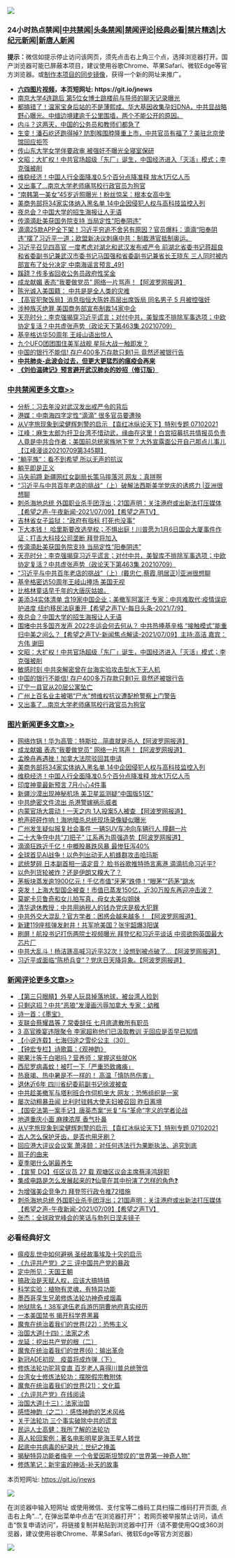![](https://raw.githubusercontent.com/fqnews/bnews/master/64photo/fqnews-qr.jpg)

<div id="tt">
<h3>24小时热点禁闻|<a href="#%E4%B8%AD%E5%85%B1%E7%A6%81%E9%97%BB%E6%9B%B4%E5%A4%9A%E6%96%87%E7%AB%A0">中共禁闻</a>|<a href="#%E5%9B%BE%E7%89%87%E6%96%B0%E9%97%BB%E6%9B%B4%E5%A4%9A%E6%96%87%E7%AB%A0">头条禁闻</a>|<a href="#%E6%96%B0%E9%97%BB%E8%AF%84%E8%AE%BA%E6%9B%B4%E5%A4%9A%E6%96%87%E7%AB%A0">禁闻评论|<a href="#%E5%BF%85%E7%9C%8B%E7%BB%8F%E5%85%B8%E5%A5%BD%E6%96%87">经典必看|<a href="/video.md#%E7%A6%81%E7%89%87%E7%B2%BE%E9%80%89">禁片精选</a>|<a href="https://github.com/fqnews/djy/blob/master/gb/nf1351518.md#1">大纪元新闻</a>|<a href="https://github.com/fqnews/ntdtv/blob/master/gb/prog204.md#1">新唐人新闻</a></h3>
<div><b>提示：</b>微信如提示停止访问该网页，须先点击右上角三个点，选择浏览器打开。国产浏览器可能已屏蔽本项目，建议使用谷歌Chrome、苹果Safari、微软Edge等官方浏览器。或<a href="https://github.com/fqnews/bnews/blob/master/%E5%88%B6%E4%BD%9Cgit%E7%A6%81%E9%97%BB%E9%95%9C%E5%83%8F.md">制作本项目的同步镜像</a>，获得一个新的网址来推广。</div>
<ul>
<li><b><a href="http://d1.bdrive.tk/64.mp4" target="_blank">六四图片视频</a>，本页短网址: https://git.io/jnews</b></li>
<li><a href="/cnnews/20210709/1583822.md">南京大学4连跳后 第5位女博士跳楼前与导师的聊天记录曝光</a></li>
<li><a href="/comments/20210709/1583787.md">都搞错了！温家宝身后站的不是薄熙成。华大基因收集孕妇DNA，中共显战略野心曝光。中缅边境建逾千公里围墙，两个不能公开的原因。</a></li>
<li><a href="/cnnews/20210710/1584129.md">内斗？这两天，中国的公务员和教师们都急了</a></li>
<li><a href="/cbnews/20210709/1583821.md">生变！潘石屹还跑得掉? 防割喉围脖隆重上市，中共官员有福了？美驻北京使馆回应拒签</a></li>
<li><a href="/cnnews/20210710/1584079.md">传山东大学女学伴要政审 被强奸不曝光全寝室保研</a></li>
<li><a href="/cbnews/20210710/1584078.md">文昭：大扩权！中共官场超级「东厂」诞生，中国经济进入「灭活」模式；李克强被削</a></li>
<li><a href="/topimagenews/20210710/1583935.md">维稳经济！中国人行全面降准0.5个百分点降准释 放水1万亿人币</a></li>
<li><a href="/cbnews/20210710/1584036.md">又出事了…南京大学老师痛骂校行政官员为狗官</a></li>
<li><a href="/yule/20210710/1584068.md">“南韩第一美女”45岁近照曝光！粉丝惊呆：根本女高中生</a></li>
<li><a href="/topimagenews/20210710/1584006.md">美商务部将34家实体纳入黑名单 14中企因侵犯人权与高科技监控入列</a></li>
<li><a href="/cbnews/20210710/1584089.md">夜总会？中国大学的招生海报让人无语</a></li>
<li><a href="/cbnews/20210710/1584192.md">传滴滴赴美获国务院支持 当局定性“阳奉阴违”</a></li>
<li><a href="/bannedvideo/20210710/1584083.md">滴滴25款APP全下架！习近平穷追不舍另有原因？官员爆料：滴滴“阳奉阴违”摆了习近平一道；欧盟新决议刺痛中共：制裁港官抵制奥运。</a></li>
<li><a href="/comments/20210710/1584097.md">习近平召见四高官 一度考虑对湖北和武汉发布戒严令 前湖北省委书记蒋超良和省委副书记兼武汉市委书记马国强和省委副书记兼省长王晓东 三人同时被内部宣布了处分决定 中南海谣言预言_491</a></li>
<li><a href="/cnnews/20210710/1584210.md">蹊跷？传多省回收公务员政府性奖金</a></li>
<li><a href="/topimagenews/20210710/1584260.md">成龙献媚 表态“我要做党员” 网络一片骂声！【阿波罗网报道】</a></li>
<li><a href="/bannedvideo/20210710/1583968.md">陈光诚入美国籍： 中共是是全人类的灾难</a></li>
<li><a href="/comments/20210710/1583973.md">【高官犯聚饭局】消息指恒大陈姓高层出席饭局 同名男子 5 月被控强奸</a></li>
<li><a href="/cbnews/20210710/1583943.md">涉种族灭绝罪 美国商务部宣布制裁14家中企</a></li>
<li><a href="/cbnews/20210710/1584187.md">天亮时分：李克强揭穿习近平谎言；对付中共，美智库不排除军事选项；中欧协定复活？中共虚张声势（政论天下第463集 20210709）</a></li>
<li><a href="/headline/20210710/1584072.md">基辛格访华50周年 王岐山语出惊人</a></li>
<li><a href="/comments/20210710/1583947.md">九个UFO团团围住美军战舰 星际大战一触即发？</a></li>
<li><a href="/cbnews/20210710/1584039.md">中国的银行不能信! 存户400多万存款只剩1元 竟然还被银行告</a></li>
<li><b><a href="/comments/20200211/1275071.md" target="_blank">中共肺炎-此波会过去，但更大更猛烈的瘟疫会再来</a></b></li>
<li><b><a href="/comments/20200207/1272816.md" target="_blank">《刘伯温碑记》预言避开武汉肺炎的妙招（修订版）</a></b></li>
</ul>
</div>

<div class="catlist">
<h3><a href="/cbnews/" target="_blank">中共禁闻</a><span><a href="/cbnews/" target="_blank" rel="nofollow">更多文章>></a></span></h3>
<ul>
<li><a href="/cbnews/20210710/1584362.md" target="_blank">分析：习去年没对武汉发出戒严令的背后</a></li>
<li><a href="/cbnews/20210710/1584355.md" target="_blank">港媒：中南海四字定性“滴滴” 很多官员要遭殃</a></li>
<li><a href="/comments/20210710/1584325.md" target="_blank">从V字旅现象到梁健辉刺警的启示 【袁红冰纵论天下】特别专题 07102021</a></li>
<li><a href="/cbnews/20210710/1584308.md" target="_blank">江峰：麻生太郎为扞卫台湾不惜动武，缘由在这里！白宫招募抗共情报员负责人竟是中共合作者；美国前总统家族地下党？大外宣露面公开自己那点儿事儿【江峰漫谈20210709第345期】</a></li>
<li><a href="/cbnews/20210710/1584284.md" target="_blank">“躺平族”：看不到希望 所以无声的抗议</a></li>
<li><a href="/cbnews/20210710/1584304.md" target="_blank">躺平即是正义</a></li>
<li><a href="/cbnews/20210710/1584301.md" target="_blank">马失前蹄 新疆网红女副局长策马摔落河 网友：真拼啊</a></li>
<li><a href="/cbnews/20210710/1584266.md" target="_blank">“习近平与中共百年老店的挑战”（上）破解法西斯美学党庆的诱惑力 |亚洲很想聊</a></li>
<li><a href="/comments/20210710/1584264.md" target="_blank">刺杀海地总统 外国职业杀手团浮出；21国声明：关注港府或出新法打压媒体【希望之声-午夜新闻-2021/07/09】【希望之声TV】</a></li>
<li><a href="/cbnews/20210710/1584236.md" target="_blank">吉林省女子监狱：“政府有指标 打死也没事”</a></li>
<li><a href="/comments/20210710/1584215.md" target="_blank">下大本钱！ 哈里斯要改选举权；不惧出庭！川普愿为1月6日国会大厦事件作证；打击大科技公司垄断 拜登将加入</a></li>
<li><a href="/cbnews/20210710/1584192.md" target="_blank">传滴滴赴美获国务院支持 当局定性“阳奉阴违”</a></li>
<li><a href="/cbnews/20210710/1584187.md" target="_blank">天亮时分：李克强揭穿习近平谎言；对付中共，美智库不排除军事选项；中欧协定复活？中共虚张声势（政论天下第463集 20210709）</a></li>
<li><a href="/cbnews/20210710/1584088.md" target="_blank">“习近平与中共百年老店的挑战”（上）(戴忠仁,蔡霞,明居正)|亚洲很想聊</a></li>
<li><a href="/cbnews/20210710/1584104.md" target="_blank">基辛格密访50周年王岐山捧场 美国无视</a></li>
<li><a href="/comments/20210710/1584098.md" target="_blank">比格林童话早千年的大唐灰姑娘。</a></li>
<li><a href="/comments/20210710/1584093.md" target="_blank">美添34实体清单 含19家中国企业；美撤军阿富汗 专家：中共难取代;疫情误庇护进度 纽约移民法庭重开【希望之声TV-每日头条-2021/7/9】</a></li>
<li><a href="/cbnews/20210710/1584089.md" target="_blank">夜总会？中国大学的招生海报让人无语</a></li>
<li><a href="/comments/20210710/1584082.md" target="_blank">围堵中共多国齐发声   2022冬运会何去何从？ 中共热捧基辛格  “接触模式”能重归中美之间么？【希望之声TV-新闻焦点解读-2021/07/09】主持:高洁  嘉宾：方伟  谢田</a></li>
<li><a href="/cbnews/20210710/1584078.md" target="_blank">文昭：大扩权！中共官场超级「东厂」诞生，中国经济进入「灭活」模式；李克强被削</a></li>
<li><a href="/cbnews/20210710/1584040.md" target="_blank">敏感时刻 中共突解密曾在台海实验攻击型水下无人机</a></li>
<li><a href="/cbnews/20210710/1584039.md" target="_blank">中国的银行不能信! 存户400多万存款只剩1元 竟然还被银行告</a></li>
<li><a href="/cbnews/20210710/1584038.md" target="_blank">辽宁一县官从20层公寓坠亡</a></li>
<li><a href="/cbnews/20210710/1584037.md" target="_blank">广州上百名业主被喝“尸水”想维权抗议遭配枪警察上门警告</a></li>
<li><a href="/cbnews/20210710/1584036.md" target="_blank">又出事了…南京大学老师痛骂校行政官员为狗官</a></li>

</ul>
</div>
<div class="catlist">
<h3><a href="/topimagenews/" target="_blank">图片新闻</a><span><a href="/topimagenews/" target="_blank" rel="nofollow">更多文章>></a></span></h3>
<ul>
<li><a href="/topimagenews/20210710/1584331.md" target="_blank">网络炸锅！华为高管：特斯拉…简直就是杀人【阿波罗网报道】</a></li>
<li><a href="/topimagenews/20210710/1584260.md" target="_blank">成龙献媚 表态“我要做党员” 网络一片骂声！【阿波罗网报道】</a></li>
<li><a href="/topimagenews/20210710/1584235.md" target="_blank">孟晚舟再遇挫！加拿大法院驳回其申请</a></li>
<li><a href="/topimagenews/20210710/1584006.md" target="_blank">美商务部将34家实体纳入黑名单 14中企因侵犯人权与高科技监控入列</a></li>
<li><a href="/topimagenews/20210710/1583935.md" target="_blank">维稳经济！中国人行全面降准0.5个百分点降准释 放水1万亿人币</a></li>
<li><a href="/topimagenews/20210709/1583469.md" target="_blank">印度神童最新预言 7月小心4件事</a></li>
<li><a href="/topimagenews/20210709/1583332.md" target="_blank">新疆沙漠出现神秘机场 美卫星监测疑“中国版51区”</a></li>
<li><a href="/topimagenews/20210708/1583017.md" target="_blank">中共绝密文件流出 杀港警嫁祸示威者</a></li>
<li><a href="/topimagenews/20210708/1582899.md" target="_blank">内蒙官场大震动！一天之内 1人投案5人被查 【阿波罗网报道】</a></li>
<li><a href="/topimagenews/20210708/1582726.md" target="_blank">枪声砰砰作响！海地暗杀总统现场录像疑似曝光</a></li>
<li><a href="/topimagenews/20210707/1582217.md" target="_blank">广州发生疑似报复社会事件 一辆SUV车冲向车辆行人 撞翻一片</a></li>
<li><a href="/topimagenews/20210707/1582216.md" target="_blank">二十大争夺中共“刀把子” 江系再为周强造势【阿波罗网报道】</a></li>
<li><a href="/topimagenews/20210707/1582113.md" target="_blank">滴滴狂跌近千亿！中概股暴跌风暴 最惨狂泻40%</a></li>
<li><a href="/topimagenews/20210707/1582028.md" target="_blank">全球首见AI战争！以色列出动无人机蜂群攻击哈玛斯</a></li>
<li><a href="/topimagenews/20210706/1581728.md" target="_blank">武统梦碎 日本副首相一语定音？ 脸书谷歌推特扬言离港 滴滴抗命习近平?</a></li>
<li><a href="/topimagenews/20210706/1581523.md" target="_blank">以色列货轮被炸？还是伊朗又糗大了？</a></li>
<li><a href="/topimagenews/20210706/1581506.md" target="_blank">茅板块蒸发逾1900亿元！千亿市值“牙茅”跌停！“眼茅”“药茅”跳水</a></li>
<li><a href="/topimagenews/20210706/1581505.md" target="_blank">突发！上海大型国企被查！市值已蒸发150亿，近30万股东再迎冲击波？</a></li>
<li><a href="/topimagenews/20210706/1581222.md" target="_blank">莫妮卡贝鲁奇和女儿拍写真，母女太美似姐妹</a></li>
<li><a href="/topimagenews/20210705/1580992.md" target="_blank">清华退休教授：中共用纳税人的钱办党庆是极大犯罪</a></li>
<li><a href="/topimagenews/20210705/1580819.md" target="_blank">中共外交大混乱？官方学者：困惑会越来越多！ 【阿波罗网报道】</a></li>
<li><a href="/topimagenews/20210705/1580483.md" target="_blank">新建119座核弹发射井！共军呛美国？张宇韶爆3阳谋</a></li>
<li><a href="/topimagenews/20210704/1580353.md" target="_blank">刷屏！航投书记打伤两院士视频曝光 拜登忆和习近平谈话 中资欲购英国最大芯片厂</a></li>
<li><a href="/topimagenews/20210704/1580198.md" target="_blank">中共大乱斗！杨洁篪高喊习近平32次！没想到被点破了&#8230;【阿波罗网报道】</a></li>
<li><a href="/topimagenews/20210704/1580090.md" target="_blank">习近平或面临“陈桥兵变”？党庆日天降异象。【阿波罗网报道】</a></li>

</ul>
</div>
<div class="catlist">
<h3><a href="/comments/" target="_blank">新闻评论</a><span><a href="/comments/" target="_blank" rel="nofollow">更多文章>></a></span></h3>
<ul>
<li><a href="/comments/20210710/1584393.md" target="_blank">【第三只眼睛】外星人玩具掉落地球，被台湾人捡到</a></li>
<li><a href="/comments/20210710/1584373.md" target="_blank">只剩这招？中共“恶狼”发漫画污辱加拿大 专家：幼稚</a></li>
<li><a href="/comments/20210710/1584370.md" target="_blank">诗一首：《墨宝》</a></li>
<li><a href="/comments/20210710/1584369.md" target="_blank">支联会蔡耀昌等 7 常委辞任 七月底遣散所有职员</a></li>
<li><a href="/comments/20210710/1584368.md" target="_blank">3 高官晚宴违限聚令 李家超称他们已汲取教训 无回应是否早已知情</a></li>
<li><a href="/comments/20210710/1584367.md" target="_blank">【小说连载】七海归途之雪伦公主（30）</a></li>
<li><a href="/comments/20210710/1584366.md" target="_blank">【钟宏专栏】诗歌篇：《观神韵》</a></li>
<li><a href="/comments/20210710/1584361.md" target="_blank">喝果汁等于白喝吗？营养师：掌握这些就OK</a></li>
<li><a href="/comments/20210710/1584359.md" target="_blank">西尼罗病毒蚊！被叮一下「严重恐致瘫痪」</a></li>
<li><a href="/comments/20210710/1584358.md" target="_blank">热衰竭、热中暑是不一样的！ 高温「慎防热伤害」</a></li>
<li><a href="/comments/20210710/1584353.md" target="_blank">退休近6年 四川省纪委前副书记徐波被查</a></li>
<li><a href="/comments/20210710/1584352.md" target="_blank">中共趁美撤军与塔利班合作伺机坐大 网友：恐怖组织是一家</a></li>
<li><a href="/comments/20210710/1584351.md" target="_blank">屡次动粗暴丑闻 比利时驻韩大使夫妇被召回 昨日离境</a></li>
<li><a href="/comments/20210710/1584338.md" target="_blank">【国安法第一案手记】唐英杰案“光复”与“革命”字义的学者论战</a></li>
<li><a href="/comments/20210710/1584326.md" target="_blank">地道重庆小面 麻辣浓厚 香气扑鼻</a></li>
<li><a href="/comments/20210710/1584325.md" target="_blank">从V字旅现象到梁健辉刺警的启示 【袁红冰纵论天下】特别专题 07102021</a></li>
<li><a href="/comments/20210710/1584306.md" target="_blank">古人怎么保护牙齿，是否也用牙刷？</a></li>
<li><a href="/comments/20210710/1584299.md" target="_blank">回应港大评议会议案 萧泽颐：对任何违法行为果断执法、追究到底</a></li>
<li><a href="/comments/20210710/1584298.md" target="_blank">扇子的由来</a></li>
<li><a href="/comments/20210710/1584297.md" target="_blank">夏季喝什么粥最养生</a></li>
<li><a href="/comments/20210710/1584296.md" target="_blank">【宣誓 DQ】任区议员 27 载 观塘区议会主席蔡泽鸿辞职</a></li>
<li><a href="/comments/20210710/1584289.md" target="_blank">集成电路是怎么发展起来的❓仙童在其中扮演了怎样的角色❓</a></li>
<li><a href="/comments/20210710/1584282.md" target="_blank">为增强美企竞争力 拜登签行政令推72措施</a></li>
<li><a href="/comments/20210710/1584264.md" target="_blank">刺杀海地总统 外国职业杀手团浮出；21国声明：关注港府或出新法打压媒体【希望之声-午夜新闻-2021/07/09】【希望之声TV】</a></li>
<li><a href="/comments/20210710/1584262.md" target="_blank">张杰：全球政党峰会的笑话与勃列日涅夫镜子</a></li>

</ul>
</div>

<div class="catlist">
<h3>必看经典好文</h3>
<ul>
<li><a href="/comments/20200618/1346823.md" target="_blank">瘟疫乱世中如何避祸 圣经故事埃及十灾的启示</a></li>
<li><a href="/bookonline/20131116/201054.md" target="_blank">《九评共产党》之三 评中国共产党的暴政</a></li>
<li><a href="/tculture/xiulian/20151111/470021.md" target="_blank">定中所见：天国王朝</a></li>
<li><a href="/comments/20200814/1379994.md" target="_blank">搞政治是天赋人权，应该大搞特搞</a></li>
<li><a href="/comments/20200605/783205.md" target="_blank">科学实验：植物有灵魂，有特异功能</a></li>
<li><a href="/topimagenews/20210214/1487270.md" target="_blank">墨西哥孪生兄弟修炼法轮功神奇戒烟毒</a></li>
<li><a href="/cbnews/20200531/1337381.md" target="_blank">地狱除名！38军退伍老兵游历阴曹地府真实经历</a></li>
<li><a href="/lifebaike/20210222/1491794.md" target="_blank">一本美国禁书 揭开科学界黑幕</a></li>
<li><a href="/comments/20180804/981524.md" target="_blank">魔鬼在统治着我们的世界(22)：恐怖主义</a></li>
<li><a href="/cbnews/20180320/916962.md" target="_blank">治国大道(十四)：法家之术</a></li>
<li><a href="/comments/20200928/1404653.md" target="_blank">龙延：挖出共产党的根（二）</a></li>
<li><a href="/topimagenews/20180524/947358.md" target="_blank">魔鬼在统治着我们的世界(6)：输出革命</a></li>
<li><a href="/headline/20200908/1392940.md" target="_blank">新冠ADE初现　疫苗将成炸弹（下）</a></li>
<li><a href="/comments/20210312/1502969.md" target="_blank">修炼法轮功驼背变直 百岁老人喜得川普总统贺信</a></li>
<li><a href="/cbnews/20200610/1342772.md" target="_blank">台湾女士修炼法轮功：摆脱假宗教附体</a></li>
<li><a href="/comments/20180802/980476.md" target="_blank">魔鬼在统治着我们的世界(21)：文化篇</a></li>
<li><a href="/bookonline/20131116/201057.md" target="_blank">《九评共产党》在线阅读</a></li>
<li><a href="/cbnews/20180319/916654.md" target="_blank">治国大道(十三)：法家治国</a></li>
<li><a href="/comments/20210612/1565472.md" target="_blank">感悟神韵（之二）：感悟神韵的艺术风格</a></li>
<li><a href="/cbnews/20200703/1354907.md" target="_blank">关于法轮功 三个事实破除中共的谎言</a></li>
<li><a href="/ccpdope/20200729/1369047.md" target="_blank">民运人士高健：我所了解的法轮功</a></li>
<li><a href="/comments/20200523/1332915.md" target="_blank">真人轮回案例：著名电影明星是海王星人转世</a></li>
<li><a href="/comments/20200702/1354076.md" target="_blank">起底中共病毒的纪录片：世纪之掩盖</a></li>
<li><a href="/cnnews/20210317/1506463.md" target="_blank">揭秘特异功能者梅辛 一个令爱因斯坦赞叹的“世界第一神奇人物”</a></li>
<li><a href="/comments/20190418/1115565.md" target="_blank">修炼笔记：新宇宙的神话-补天的故事</a></li>

</ul>
</div>

本页短网址: https://git.io/jnews

![](https://raw.githubusercontent.com/fqnews/bnews/master/64photo/fqnews-qr.jpg)

在浏览器中输入短网址 或使用微信、支付宝等二维码工具扫描二维码打开页面, 点击右上角"...", 在弹出菜单中点击“在浏览器打开”； 若网页被举报禁止访问，请点击“恢复申请访问”，将链接复制并粘贴到浏览器中打开（请不要使用QQ或360浏览器，建议使用谷歌Chrome、苹果Safari、微软Edge等官方浏览器）

![](https://raw.githubusercontent.com/fqnews/bnews/master/64photo/wx.jpg)